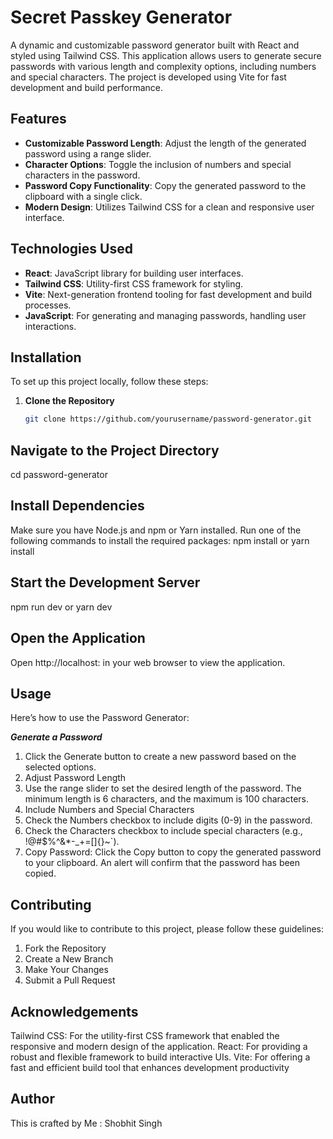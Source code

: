 # Secret Passkey Generator

A dynamic and customizable password generator built with React and styled using Tailwind CSS. This application allows users to generate secure passwords with various length and complexity options, including numbers and special characters. The project is developed using Vite for fast development and build performance.

## Features

- **Customizable Password Length**: Adjust the length of the generated password using a range slider.
- **Character Options**: Toggle the inclusion of numbers and special characters in the password.
- **Password Copy Functionality**: Copy the generated password to the clipboard with a single click.
- **Modern Design**: Utilizes Tailwind CSS for a clean and responsive user interface.

## Technologies Used

- **React**: JavaScript library for building user interfaces.
- **Tailwind CSS**: Utility-first CSS framework for styling.
- **Vite**: Next-generation frontend tooling for fast development and build processes.
- **JavaScript**: For generating and managing passwords, handling user interactions.

## Installation

To set up this project locally, follow these steps:

1. **Clone the Repository**

   ```bash
   git clone https://github.com/yourusername/password-generator.git

## Navigate to the Project Directory
  cd password-generator
  
## Install Dependencies

Make sure you have Node.js and npm or Yarn installed. Run one of the following commands to install the required packages:
  npm install or yarn install
## Start the Development Server
npm run dev or yarn dev

## Open the Application

Open http://localhost: in your web browser to view the application.

## Usage
Here’s how to use the Password Generator:

***Generate a Password***

1. Click the Generate button to create a new password based on the selected options.
2. Adjust Password Length
3. Use the range slider to set the desired length of the password. The minimum length is 6 characters, and the maximum is 100 characters.
4. Include Numbers and Special Characters
5. Check the Numbers checkbox to include digits (0-9) in the password.
6. Check the Characters checkbox to include special characters (e.g., !@#$%^&*-_+=[]{}~`).
7. Copy Password: Click the Copy button to copy the generated password to your clipboard. An alert will confirm that the password has been copied.

## Contributing
If you would like to contribute to this project, please follow these guidelines:

1. Fork the Repository
2. Create a New Branch
3. Make Your Changes
4. Submit a Pull Request

## Acknowledgements
Tailwind CSS: For the utility-first CSS framework that enabled the responsive and modern design of the application.
React: For providing a robust and flexible framework to build interactive UIs.
Vite: For offering a fast and efficient build tool that enhances development productivity

## Author
This is crafted by Me : Shobhit Singh

